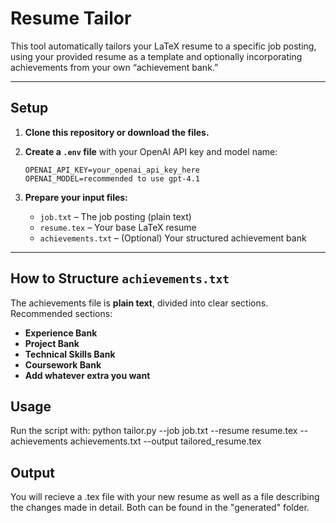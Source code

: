 # Resume Tailor

This tool automatically tailors your LaTeX resume to a specific job posting, using your provided resume as a template and optionally incorporating achievements from your own “achievement bank.”

---

## Setup

1. **Clone this repository or download the files.**

2. **Create a `.env` file** with your OpenAI API key and model name:

    ```
    OPENAI_API_KEY=your_openai_api_key_here
    OPENAI_MODEL=recommended to use gpt-4.1
    ```

3. **Prepare your input files:**

    - `job.txt` – The job posting (plain text)
    - `resume.tex` – Your base LaTeX resume
    - `achievements.txt` – (Optional) Your structured achievement bank

---

## How to Structure `achievements.txt`

The achievements file is **plain text**, divided into clear sections. Recommended sections:

- **Experience Bank**
- **Project Bank**
- **Technical Skills Bank**
- **Coursework Bank**
- **Add whatever extra you want**

## Usage

Run the script with:
python tailor.py --job job.txt --resume resume.tex --achievements achievements.txt --output tailored_resume.tex

## Output

You will recieve a .tex file with your new resume as well as a file describing the changes made in detail. Both can be found in the "generated" folder.